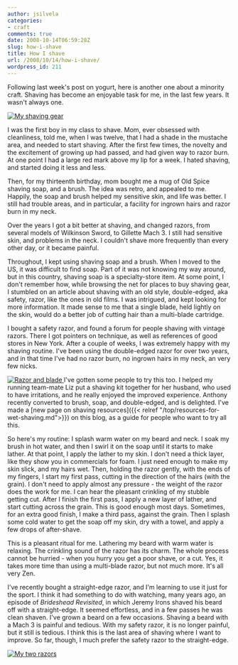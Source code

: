 ```yaml
---
author: jsilvela
categories:
- craft
comments: true
date: 2008-10-14T06:59:28Z
slug: how-i-shave
title: How I shave
url: /2008/10/14/how-i-shave/
wordpress_id: 211
---
```


Following last week's post on yogurt, here is another one about a minority
craft.
Shaving has become an enjoyable task for me, in the last few years. It wasn't
always one.

[![My shaving gear](https://jsilvela.smugmug.com/photos/392670324_RMtoh-S.jpg)](https://jsilvela.smugmug.com/photos/392670324_RMtoh-XL.jpg)

I was the first boy in my class to shave. Mom, ever obsessed with cleanliness,
told me, when I was twelve, that I had a shade in the mustache area, and needed
to start shaving. After the first few times, the novelty and the excitement of
growing up had passed, and had given way to razor burn. At one point I had a
large red mark above my lip for a week. I hated shaving, and started doing it
less and less.

Then, for my thirteenth birthday, mom bought me a mug of Old Spice shaving soap,
and a brush. The idea was retro, and appealed to me. Happily, the soap and brush
helped my sensitive skin, and life was better. I still had trouble areas, and in
particular, a facility for ingrown hairs and razor burn in my neck.

Over the years I got a bit better at shaving, and changed razors, from several
models of Wilkinson Sword, to Gillette Mach 3. I still had sensitive skin, and
problems in the neck. I couldn't shave more frequently than every other day, or
it  became painful.

Throughout, I  kept using shaving soap and a brush. When I moved to the US, it
was difficult to find soap. Part of it was not knowing my way around, but in
this country, shaving soap is a specialty-store item. At some point, I don't
remember how, while browsing the net for places to buy shaving gear, I stumbled
on an article about shaving with an old style, double-edged, aka safety, razor,
like the ones in old films. I was intrigued, and kept looking for more
information. It made sense to me that a single blade, held lightly on the skin,
would do a better job of cutting hair than a multi-blade cartridge.

I bought a safety razor, and found a forum for people shaving with vintage
razors. There I got pointers on technique, as well as references of good stores
in New York. After a couple of weeks, I was extremely happy with my shaving
routine. I've been using the double-edged razor for over two years, and in that
time I've had no razor burn, no ingrown hairs in my neck, an very few nicks.

[![Razor and blade](https://jsilvela.smugmug.com/photos/392670672_7a99D-S.jpg)
](https://jsilvela.smugmug.com/photos/392670672_7a99D-XL.jpg)
I've gotten some people to try this too. I helped my running team-mate Liz put a shaving kit together for her husband, who used to have irritations, and he
really enjoyed the improved experience. Anthony recently converted to brush,
soap, and double-edged, and is delighted.
I've made a
[new page on shaving resources]({{< relref "/top/resources-for-wet-shaving.md">}})
on this blog, as a guide for people who want to try all this.

So here's my routine: I splash warm water on my beard and neck. I soak my brush
in hot water, and then I swirl it on the soap until it starts to make lather. At
that point, I apply the lather to my skin. I don't need a thick layer, like they
show you in commercials for foam. I just need enough to make my skin slick, and
my hairs wet. Then, holding the razor gently, with the ends of my fingers, I
start my first pass, cutting in the direction of the hairs (with the grain). I
don't need to apply almost any pressure - the weight of the razor does the work
for me. I can hear the pleasant crinkling of my stubble getting cut.
After I finish  the first pass, I apply a new layer of lather, and start cutting
across the grain. This is good enough most days. Sometimes, for an extra good
finish, I make a third pass, against the grain. Then I splash some cold water to
get the soap off my skin, dry with a towel, and apply a few drops of
after-shave.

This is a pleasant ritual for me. Lathering my beard with warm water is
relaxing. The crinkling sound of the razor has its charm. The whole process
cannot be hurried - when you hurry you get a poor shave, or a cut. Yes, it takes
more time than using a multi-blade razor, but not much more. It's all very Zen.

I've recently bought a straight-edge razor, and I'm learning to use it just for
the sport. I think it had something to do with watching, many years ago, an
episode of _Brideshead Revisited_, in which Jeremy Irons shaved his beard off
with a straight-edge. It seemed effortless, and in a few passes he was clean
shaven. I've grown a beard on a few occasions. Shaving a beard with a Mach 3 is
painful and tedious. With my safety razor, it is no longer painful, but it still
is tedious. I think this is the last area of shaving where I want to improve. So
far, though, I much prefer the safety razor to the straight-edge.

[![My two razors](https://jsilvela.smugmug.com/photos/392671144_Atdvg-S.jpg)](https://jsilvela.smugmug.com/photos/392671144_Atdvg-XL.jpg)
